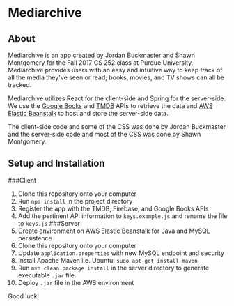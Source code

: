 # Mediarchive

## About
Mediarchive is an app created by Jordan Buckmaster and Shawn Montgomery for the Fall 2017 CS 252 class at Purdue University. Mediarchive provides users with an easy and intuitive way to keep track of all the media they've seen or read; books, movies, and TV shows can all be tracked. 

Mediarchive utilizes React for the client-side and Spring for the server-side. We use the [Google Books](https://developers.google.com/books/) and [TMDB](https://www.themoviedb.org/documentation/api/) APIs to retrieve the data and 
[AWS Elastic Beanstalk](https://aws.amazon.com/elasticbeanstalk) to host and store the server-side data.

The client-side code and some of the CSS was done by Jordan Buckmaster and the server-side code and most of the CSS was done by Shawn Montgomery.

## Setup and Installation
###Client
1. Clone this repository onto your computer
2. Run `npm install` in the project directory
3. Register the app with the TMDB, Firebase, and Google Books APIs
4. Add the pertinent API information to `keys.example.js` and rename the file to `keys.js`
###Server
1. Create environment on AWS Elastic Beanstalk for Java and MySQL persistence
2. Clone this repository onto your computer
3. Update `application.properties` with new MySQL endpoint and security
4. Install Apache Maven i.e. Ubuntu: `sudo apt-get install maven`
5. Run `mvn clean package install` in the server directory to generate executable `.jar` file
6. Deploy `.jar` file in the AWS environment

Good luck!
